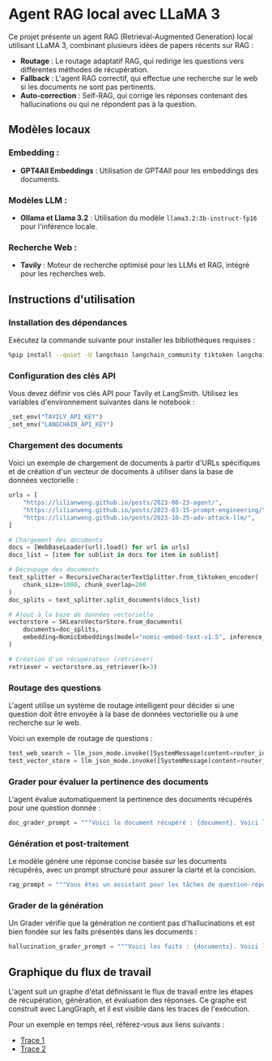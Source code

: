 
# Agent RAG local avec LLaMA 3

Ce projet présente un agent RAG (Retrieval-Augmented Generation) local utilisant LLaMA 3, combinant plusieurs idées de papers récents sur RAG :

- **Routage** : Le routage adaptatif RAG, qui redirige les questions vers différentes méthodes de récupération.
- **Fallback** : L'agent RAG correctif, qui effectue une recherche sur le web si les documents ne sont pas pertinents.
- **Auto-correction** : Self-RAG, qui corrige les réponses contenant des hallucinations ou qui ne répondent pas à la question.

## Modèles locaux

### Embedding :
- **GPT4All Embeddings** : Utilisation de GPT4All pour les embeddings des documents.

### Modèles LLM :
- **Ollama et Llama 3.2** : Utilisation du modèle `llama3.2:3b-instruct-fp16` pour l'inférence locale.

### Recherche Web :
- **Tavily** : Moteur de recherche optimisé pour les LLMs et RAG, intégré pour les recherches web.

## Instructions d'utilisation

### Installation des dépendances
Exécutez la commande suivante pour installer les bibliothèques requises :

```bash
%pip install --quiet -U langchain langchain_community tiktoken langchain-nomic "nomic[local]" langchain-ollama scikit-learn langgraph tavily-python bs4
```

### Configuration des clés API

Vous devez définir vos clés API pour Tavily et LangSmith. Utilisez les variables d'environnement suivantes dans le notebook :

```python
_set_env("TAVILY_API_KEY")
_set_env("LANGCHAIN_API_KEY")
```

### Chargement des documents

Voici un exemple de chargement de documents à partir d'URLs spécifiques et de création d'un vecteur de documents à utiliser dans la base de données vectorielle :

```python
urls = [
    "https://lilianweng.github.io/posts/2023-06-23-agent/",
    "https://lilianweng.github.io/posts/2023-03-15-prompt-engineering/",
    "https://lilianweng.github.io/posts/2023-10-25-adv-attack-llm/",
]

# Chargement des documents
docs = [WebBaseLoader(url).load() for url in urls]
docs_list = [item for sublist in docs for item in sublist]

# Découpage des documents
text_splitter = RecursiveCharacterTextSplitter.from_tiktoken_encoder(
    chunk_size=1000, chunk_overlap=200
)
doc_splits = text_splitter.split_documents(docs_list)

# Ajout à la base de données vectorielle
vectorstore = SKLearnVectorStore.from_documents(
    documents=doc_splits,
    embedding=NomicEmbeddings(model="nomic-embed-text-v1.5", inference_mode="local"),
)

# Création d'un récupérateur (retriever)
retriever = vectorstore.as_retriever(k=3)
```

### Routage des questions

L'agent utilise un système de routage intelligent pour décider si une question doit être envoyée à la base de données vectorielle ou à une recherche sur le web.

Voici un exemple de routage de questions :

```python
test_web_search = llm_json_mode.invoke([SystemMessage(content=router_instructions)] + [HumanMessage(content="Qui est favori pour remporter la finale de la NFC en 2024 ?")])
test_vector_store = llm_json_mode.invoke([SystemMessage(content=router_instructions)] + [HumanMessage(content="Quels sont les types de mémoire d'agent ?")])
```

### Grader pour évaluer la pertinence des documents

L'agent évalue automatiquement la pertinence des documents récupérés pour une question donnée :

```python
doc_grader_prompt = """Voici le document récupéré : {document}. Voici la question utilisateur : {question}. Évaluez si le document contient des informations pertinentes."""
```

### Génération et post-traitement

Le modèle génère une réponse concise basée sur les documents récupérés, avec un prompt structuré pour assurer la clarté et la concision.

```python
rag_prompt = """Vous êtes un assistant pour les tâches de question-réponse. Voici le contexte : {context}. Répondez à la question : {question}. Réponse :"""
```

### Grader de la génération

Un Grader vérifie que la génération ne contient pas d'hallucinations et est bien fondée sur les faits présentés dans les documents :

```python
hallucination_grader_prompt = """Voici les faits : {documents}. Voici la réponse de l'élève : {generation}. Scorez 'oui' si la réponse est bien fondée sur les faits."""
```

## Graphique du flux de travail

L'agent suit un graphe d'état définissant le flux de travail entre les étapes de récupération, génération, et évaluation des réponses. Ce graphe est construit avec LangGraph, et il est visible dans les traces de l'exécution.

Pour un exemple en temps réel, référez-vous aux liens suivants :
- [Trace 1](https://smith.langchain.com/public/1e01baea-53e9-4341-a6d1-b1614a800a97/r)
- [Trace 2](https://smith.langchain.com/public/acdfa49d-aa11-48fb-9d9c-13a687ff311f/r)
